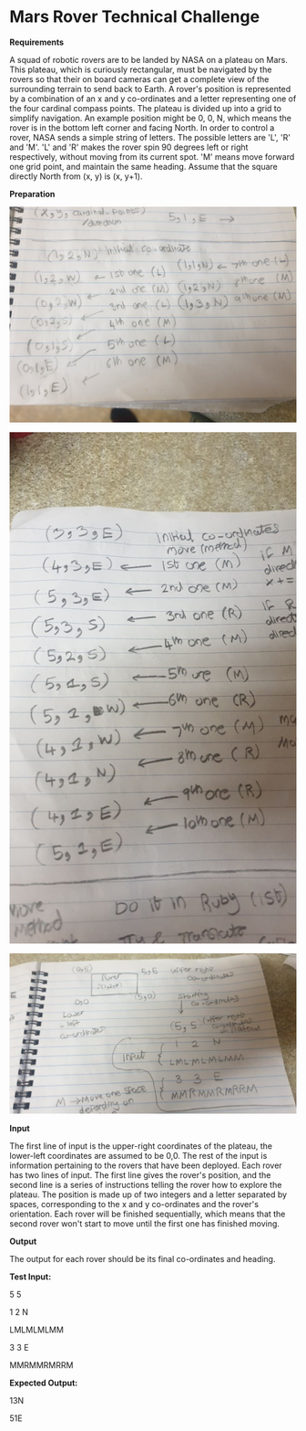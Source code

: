 # Mars Rover Technical Challenge

**Requirements** 

A squad of robotic rovers are to be landed by NASA on a plateau on Mars. This plateau, which is curiously rectangular, must be navigated by the rovers so that their on board cameras can get a complete view of the surrounding terrain to send back to Earth. A rover's position is represented by a combination of an x and y co-ordinates and a letter representing one of the four cardinal compass points. The plateau is divided up into a grid to simplify navigation. An example position might be 0, 0, N, which means the rover is in the bottom left corner and facing North. In order to control a rover, NASA sends a simple string of letters. The possible letters are 'L', 'R' and 'M'. 'L' and 'R' makes the rover spin 90 degrees left or right respectively, without moving from its current spot. 'M' means move forward one grid point, and maintain the same heading. Assume that the square directly North from (x, y) is (x, y+1).

**Preparation**

![Planning1](Assets/118301811_629375557764647_7487401521254086730_n.jpg)

![Planning2](Assets/118453424_615477752492752_5306749641348469864_n.jpg)

![Planning3](Assets/118501925_3569553699724094_5064268417354812596_n.jpg)

**Input**

The first line of input is the upper-right coordinates of the plateau, the lower-left coordinates are assumed to be 0,0. The rest of the input is information pertaining to the rovers that have been deployed. Each rover has two lines of input. The first line gives the rover's position, and the second line is a series of instructions telling the rover how to explore the plateau. The position is made up of two integers and a letter separated by spaces, corresponding to the x and y co-ordinates and the rover's orientation. Each rover will be finished sequentially, which means that the second rover won't start to move until the first one has finished moving.

**Output** 

The output for each rover should be its final co-ordinates and heading.

**Test Input:** 

5 5

1 2 N

LMLMLMLMM

3 3 E

MMRMMRMRRM

**Expected Output:**

13N

51E

